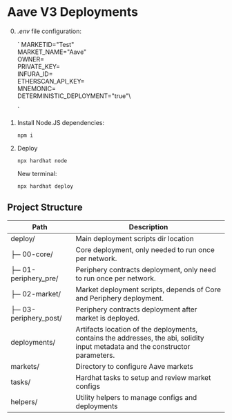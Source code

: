 # Aave V3 Deployments

0. _.env_ file configuration:

   `
   MARKETID="Test"\
   MARKET_NAME="Aave"\
   OWNER=\
   PRIVATE_KEY=\
   INFURA_ID=\
   ETHERSCAN_API_KEY=\
   MNEMONIC=\
   DETERMINISTIC_DEPLOYMENT="true"\

   `

1. Install Node.JS dependencies:

   ```
   npm i
   ```

2. Deploy

   ```
   npx hardhat node
   ```

   New terminal:

   ```
   npx hardhat deploy
   ```

## Project Structure

| Path                  | Description                                                                                                                     |
| --------------------- | ------------------------------------------------------------------------------------------------------------------------------- |
| deploy/               | Main deployment scripts dir location                                                                                            |
| ├─ 00-core/           | Core deployment, only needed to run once per network.                                                                           |
| ├─ 01-periphery_pre/  | Periphery contracts deployment, only need to run once per network.                                                              |
| ├─ 02-market/         | Market deployment scripts, depends of Core and Periphery deployment.                                                            |
| ├─ 03-periphery_post/ | Periphery contracts deployment after market is deployed.                                                                        |
| deployments/          | Artifacts location of the deployments, contains the addresses, the abi, solidity input metadata and the constructor parameters. |
| markets/              | Directory to configure Aave markets                                                                                             |
| tasks/                | Hardhat tasks to setup and review market configs                                                                                |
| helpers/              | Utility helpers to manage configs and deployments                                                                               |

